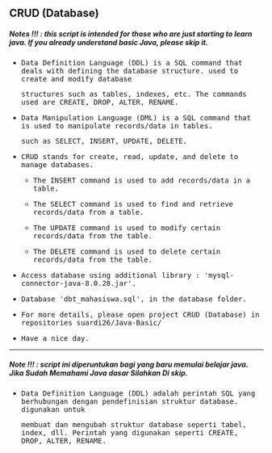 ## CRUD (Database)
##### Notes !!! : this script is intended for those who are just starting to learn java. If you already understand basic Java, please skip it.

- <samp>Data Definition Language (DDL) is a SQL command that deals with defining the database structure. used to create and modify database</samp>

  <samp>structures such as tables, indexes, etc. The commands used are CREATE, DROP, ALTER, RENAME.</samp>
  
- <samp>Data Manipulation Language (DML) is a SQL command that is used to manipulate records/data in tables.</samp> 
 
  <samp>such as SELECT, INSERT, UPDATE, DELETE.</samp>
  
- <samp>CRUD stands for create, read, update, and delete to manage databases.<samp>

    - <samp>The INSERT command is used to add records/data in a table.</samp>

    - <samp>The SELECT command is used to find and retrieve records/data from a table.</samp>

    - <samp>The UPDATE command is used to modify certain records/data from the table.</samp>

    - <samp>The DELETE command is used to delete certain records/data from the table.</samp>
  
- <samp>Access database using additional library : 'mysql-connector-java-8.0.28.jar'.</samp>

- <samp>Database 'dbt_mahasiswa.sql', in the database folder.</samp>

- <samp>For more details, please open project CRUD (Database) in repositories suardi26/Java-Basic/</samp>

- <samp>Have a nice day.</samp>
  
---
  
##### Note !!! : script ini diperuntukan bagi yang baru memulai belajar java. Jika Sudah Memahami Java dasar Silahkan Di skip.

- <samp>Data Definition Language (DDL) adalah perintah SQL yang berhubungan dengan pendefinisian struktur database. digunakan untuk</samp>

  <samp>membuat dan mengubah struktur database seperti tabel, index, dll. Perintah yang digunakan seperti CREATE, DROP, ALTER, RENAME.</samp>

